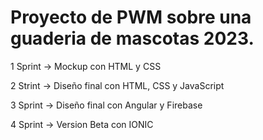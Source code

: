 # Proyecto de PWM sobre una guaderia de mascotas 2023.<br>

1 Sprint -> Mockup con HTML y CSS<br>

2 Strint -> Diseño final con HTML, CSS y JavaScript<br>

3 Sprint -> Diseño final con Angular y Firebase<br>

4 Sprint -> Version Beta con IONIC<br>
